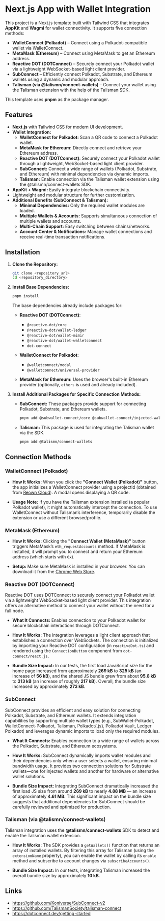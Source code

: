 
# Next.js App with Wallet Integration

This project is a Next.js template built with Tailwind CSS that integrates **AppKit** and **Wagmi** for wallet connectivity. It supports five connection methods:
- **WalletConnect (Polkadot)** – Connect using a Polkadot-compatible wallet via WalletConnect.
- **MetaMask (Ethereum)** – Connect using MetaMask to get an Ethereum address.
- **Reactive DOT (DOTConnect)** – Securely connect your Polkadot wallet via a lightweight WebSocket-based light client provider.
- **SubConnect** – Efficiently connect Polkadot, Substrate, and Ethereum wallets using a dynamic and modular approach.
- **Talisman (via @talismn/connect-wallets)** – Connect your wallet using the Talisman extension with the help of the Talisman SDK.

This template uses **pnpm** as the package manager.

## Features

- **Next.js** with Tailwind CSS for modern UI development.
- **Wallet Integration:**
  - **WalletConnect for Polkadot:** Scan a QR code to connect a Polkadot wallet.
  - **MetaMask for Ethereum:** Directly connect and retrieve your Ethereum address.
  - **Reactive DOT (DOTConnect):** Securely connect your Polkadot wallet through a lightweight, WebSocket-based light client provider.
  - **SubConnect:** Connect a wide range of wallets (Polkadot, Substrate, and Ethereum) with minimal dependencies via dynamic imports.
  - **Talisman:** Enable connection via the Talisman wallet extension using the @talismn/connect-wallets SDK.
- **AppKit + Wagmi:** Easily integrate blockchain connectivity.
- Lightweight and modular structure for further customization.
- **Additional Benefits (SubConnect & Talisman):**
  - **Minimal Dependencies:** Only the required wallet modules are loaded.
  - **Multiple Wallets & Accounts:** Supports simultaneous connection of multiple wallets and accounts.
  - **Multi-Chain Support:** Easy switching between chains/networks.
  - **Account Center & Notifications:** Manage wallet connections and receive real-time transaction notifications.

## Installation

1. **Clone the Repository:**

   ```bash
   git clone <repository_url>
   cd <repository_directory>
   ```

2. **Install Base Dependencies:**

   ```bash
   pnpm install
   ```

   The base dependencies already include packages for:
   - **Reactive DOT (DOTConnect):**
     - `@reactive-dot/core`
     - `@reactive-dot/wallet-ledger`
     - `@reactive-dot/wallet-mimir`
     - `@reactive-dot/wallet-walletconnect`
     - `dot-connect`

   - **WalletConnect for Polkadot:**
     - `@walletconnect/modal`
     - `@walletconnect/universal-provider`

   - **MetaMask for Ethereum:**
     Uses the browser's built-in Ethereum provider (optionally, `ethers` is used and already included).

3. **Install Additional Packages for Specific Connection Methods:**

   - **SubConnect:**
     These packages provide support for connecting Polkadot, Substrate, and Ethereum wallets.

     ```bash
     pnpm add @subwallet-connect/core @subwallet-connect/injected-wallets @subwallet-connect/subwallet @subwallet-connect/subwallet-polkadot ethers
     ```

   - **Talisman:**
     This package is used for integrating the Talisman wallet via the SDK.

     ```bash
     pnpm add @talismn/connect-wallets
     ```

## Connection Methods

### WalletConnect (Polkadot)

- **How It Works:**
  When you click the **"Connect Wallet (Polkadot)"** button, the app initializes a WalletConnect provider using a projectId (obtained from [Reown Cloud](https://cloud.reown.com/)). A modal opens displaying a QR code.

- **Usage Note:**
  If you have the Talisman extension installed (a popular Polkadot wallet), it might automatically intercept the connection. To use WalletConnect without Talisman’s interference, temporarily disable the extension or use a different browser/profile.

### MetaMask (Ethereum)

- **How It Works:**
  Clicking the **"Connect Wallet (MetaMask)"** button triggers MetaMask’s `eth_requestAccounts` method. If MetaMask is installed, it will prompt you to connect and return your Ethereum address (which starts with `0x`).

- **Setup:**
  Make sure MetaMask is installed in your browser. You can download it from the [Chrome Web Store](https://chrome.google.com/webstore/detail/metamask/nkbihfbeogaeaoehlefnkodbefgpgknn).

### Reactive DOT (DOTConnect)

Reactive DOT uses DOTConnect to securely connect your Polkadot wallet via a lightweight WebSocket-based light client provider. This integration offers an alternative method to connect your wallet without the need for a full node.

- **What It Connects:**
  Enables connection to your Polkadot wallet for secure blockchain interactions through DOTConnect.

- **How It Works:**
  The integration leverages a light client approach that establishes a connection over WebSockets. The connection is initialized by importing your Reactive DOT configuration (in `reactiveDot.ts`) and rendered using the `ConnectionButton` component from `dot-connect/react.js`.

- **Bundle Size Impact:**
  In our tests, the first load JavaScript size for the home page increased from approximately **269 kB** to **325 kB** (an increase of **56 kB**), and the shared JS bundle grew from about **95.6 kB** to **313 kB** (an increase of roughly **217 kB**). Overall, the bundle size increased by approximately **273 kB**.

### SubConnect

SubConnect provides an efficient and easy solution for connecting Polkadot, Substrate, and Ethereum wallets. It extends integration capabilities by supporting multiple wallet types (e.g., SubWallet-Polkadot, WalletConnect-Polkadot, Talisman, Polkadot{.js}, Polkadot Vault, Ledger Polkadot) and leverages dynamic imports to load only the required modules.

- **What It Connects:**
  Enables connection to a wide range of wallets across the Polkadot, Substrate, and Ethereum ecosystems.

- **How It Works:**
  SubConnect dynamically imports wallet modules and their dependencies only when a user selects a wallet, ensuring minimal bandwidth usage. It provides two connection solutions for Substrate wallets—one for injected wallets and another for hardware or alternative wallet solutions.

- **Bundle Size Impact:**
  Integrating SubConnect dramatically increased the first load JS size from around **269 kB** to nearly **4.88 MB** — an increase of approximately **4.61 MB**. This significant impact on the bundle size suggests that additional dependencies for SubConnect should be carefully reviewed and optimized for production.

### Talisman (via @talismn/connect-wallets)

Talisman integration uses the **@talismn/connect-wallets** SDK to detect and enable the Talisman wallet extension.

- **How It Works:**
  The SDK provides a `getWallets()` function that returns an array of installed wallets. By filtering this array for Talisman (using the `extensionName` property), you can enable the wallet by calling its `enable` method and subscribe to account changes via `subscribeAccounts()`.

- **Bundle Size Impact:**
  In our tests, integrating Talisman increased the overall bundle size by approximately **10 kB**.

## Links
- https://github.com/Koniverse/SubConnect-v2
- https://github.com/TalismanSociety/talisman-connect
- https://dotconnect.dev/getting-started
